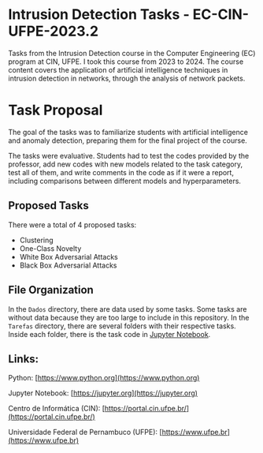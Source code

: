 # Intrusion Detection Tasks - EC-CIN-UFPE-2023.2
Tasks from the Intrusion Detection course in the Computer Engineering (EC) program at CIN, UFPE. I took this course from 2023 to 2024. The course content covers the application of artificial intelligence techniques in intrusion detection in networks, through the analysis of network packets.

# Task Proposal
The goal of the tasks was to familiarize students with artificial intelligence and anomaly detection, preparing them for the final project of the course.

The tasks were evaluative. Students had to test the codes provided by the professor, add new codes with new models related to the task category, test all of them, and write comments in the code as if it were a report, including comparisons between different models and hyperparameters.

## Proposed Tasks
There were a total of 4 proposed tasks:
- Clustering
- One-Class Novelty
- White Box Adversarial Attacks
- Black Box Adversarial Attacks

## File Organization
In the `Dados` directory, there are data used by some tasks. Some tasks are without data because they are too large to include in this repository.
In the `Tarefas` directory, there are several folders with their respective tasks. Inside each folder, there is the task code in [Jupyter Notebook](https://jupyter.org).

## Links:

Python: [https://www.python.org](https://www.python.org)

Jupyter Notebook: [https://jupyter.org](https://jupyter.org)

Centro de Informática (CIN): [https://portal.cin.ufpe.br/](https://portal.cin.ufpe.br/)

Universidade Federal de Pernambuco (UFPE): [https://www.ufpe.br](https://www.ufpe.br)
